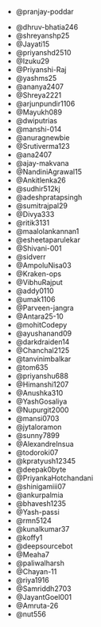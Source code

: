 * @pranjay-poddar
<!-- add contributor Github username below -->
<!-- * @ <GitHub Username> -->
* @dhruv-bhatia246
* @shreyanshp25
* @Jayati15
* @priyanshd2510
* @Izuku29
* @Priyanshi-Raj
* @yashms25
* @ananya2407
* @Shreya2221
* @arjunpundir1106
* @Mayukh089
* @dwiputrias
* @manshi-014
* @anuragnewbie
* @Srutiverma123
* @ana2407
* @ajay-makvana
* @NandiniAgrawal15
* @Ankitlenka26
* @sudhir512kj
* @adeshpratapsingh
* @sumitrajpal29
* @Divya333
* @ritik3131
* @maalolankannan1
* @esheetaparulekar 
* @Shivani-001
* @sidverr 
* @AmpoluNisa03
* @Kraken-ops
* @VibhuRajput
* @addy0110  
* @umak1106
* @Parveen-jangra 
* @Antara25-10
* @mohitCodepy
* @ayushanand09
* @darkdraiden14
* @Chanchal2125
* @tanvinimbalkar
* @tom635 
* @priyanshu688
* @Himanshi1207
* @Anushka310
* @YashGosaliya
* @Nupurgit2000
* @mansi0703 
* @jytaloramon
* @sunny7899 
* @AlexandreInsua 
* @todoroki07
* @kpratyush12345
* @deepak0byte
* @PriyankaHotchandani
* @shinigamiii07 
* @ankurpalmia
* @bhavesh1235
* @Yash-passi 
* @rmn5124
* @kunalkumar37
* @koffy1
* @deepsourcebot
* @Meaha7 
* @paliwalharsh
* @Chayan-11
* @riya1916
* @Samriddh2703
* @JayantGoel001
* @Amruta-26
* @nut556
